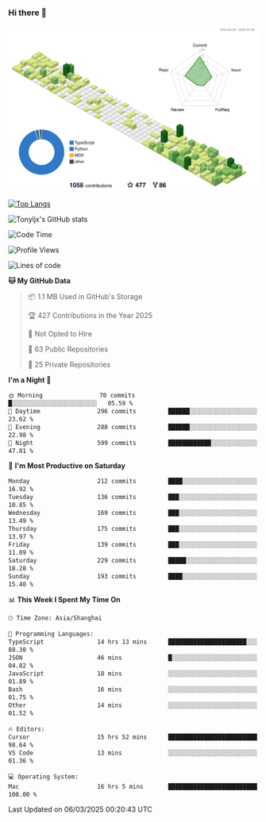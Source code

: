 ### Hi there 👋

![](./profile-3d-contrib/profile-green-animate.svg)

 

[![Top Langs](https://github-readme-stats.vercel.app/api/top-langs/?username=tonyljx)](https://github.com/anuraghazra/github-readme-stats)

![Tonyljx's GitHub stats](https://github-readme-stats.vercel.app/api?username=tonyljx&theme=default&show_icons=true)

 

<!--START_SECTION:waka-->
![Code Time](http://img.shields.io/badge/Code%20Time-1%2C200%20hrs%2059%20mins-blue)

![Profile Views](http://img.shields.io/badge/Profile%20Views-0-blue)

![Lines of code](https://img.shields.io/badge/From%20Hello%20World%20I%27ve%20Written-867.6%20thousand%20lines%20of%20code-blue)

**🐱 My GitHub Data** 

> 📦 1.1 MB Used in GitHub's Storage 
 > 
> 🏆 427 Contributions in the Year 2025
 > 
> 🚫 Not Opted to Hire
 > 
> 📜 63 Public Repositories 
 > 
> 🔑 25 Private Repositories 
 > 
**I'm a Night 🦉** 

```text
🌞 Morning                70 commits          █░░░░░░░░░░░░░░░░░░░░░░░░   05.59 % 
🌆 Daytime                296 commits         ██████░░░░░░░░░░░░░░░░░░░   23.62 % 
🌃 Evening                288 commits         ██████░░░░░░░░░░░░░░░░░░░   22.98 % 
🌙 Night                  599 commits         ████████████░░░░░░░░░░░░░   47.81 % 
```
📅 **I'm Most Productive on Saturday** 

```text
Monday                   212 commits         ████░░░░░░░░░░░░░░░░░░░░░   16.92 % 
Tuesday                  136 commits         ███░░░░░░░░░░░░░░░░░░░░░░   10.85 % 
Wednesday                169 commits         ███░░░░░░░░░░░░░░░░░░░░░░   13.49 % 
Thursday                 175 commits         ███░░░░░░░░░░░░░░░░░░░░░░   13.97 % 
Friday                   139 commits         ███░░░░░░░░░░░░░░░░░░░░░░   11.09 % 
Saturday                 229 commits         █████░░░░░░░░░░░░░░░░░░░░   18.28 % 
Sunday                   193 commits         ████░░░░░░░░░░░░░░░░░░░░░   15.40 % 
```


📊 **This Week I Spent My Time On** 

```text
🕑︎ Time Zone: Asia/Shanghai

💬 Programming Languages: 
TypeScript               14 hrs 13 mins      ██████████████████████░░░   88.38 % 
JSON                     46 mins             █░░░░░░░░░░░░░░░░░░░░░░░░   04.82 % 
JavaScript               18 mins             ░░░░░░░░░░░░░░░░░░░░░░░░░   01.89 % 
Bash                     16 mins             ░░░░░░░░░░░░░░░░░░░░░░░░░   01.75 % 
Other                    14 mins             ░░░░░░░░░░░░░░░░░░░░░░░░░   01.52 % 

🔥 Editors: 
Cursor                   15 hrs 52 mins      █████████████████████████   98.64 % 
VS Code                  13 mins             ░░░░░░░░░░░░░░░░░░░░░░░░░   01.36 % 

💻 Operating System: 
Mac                      16 hrs 5 mins       █████████████████████████   100.00 % 
```


 Last Updated on 06/03/2025 00:20:43 UTC
<!--END_SECTION:waka-->
